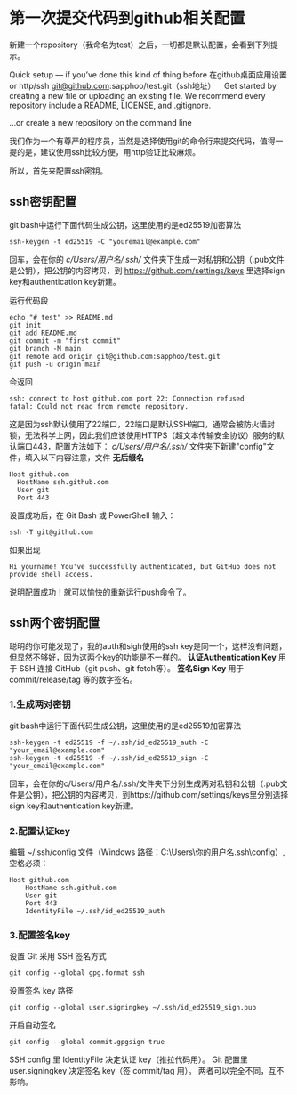 # 第一次提交代码到github相关配置 
新建一个repository（我命名为test）之后，一切都是默认配置，会看到下列提示。

Quick setup — if you’ve done this kind of thing before
在github桌面应用设置  or http/ssh	git@github.com:sapphoo/test.git（ssh地址）   
Get started by creating a new file or uploading an existing file. We recommend every repository include a README, LICENSE, and .gitignore.

…or create a new repository on the command line


我们作为一个有尊严的程序员，当然是选择使用git的命令行来提交代码，值得一提的是，建议使用ssh比较方便，用http验证比较麻烦。

所以，首先来配置ssh密钥。

## ssh密钥配置
git bash中运行下面代码生成公钥，这里使用的是ed25519加密算法
```
ssh-keygen -t ed25519 -C "youremail@example.com"
```
回车，会在你的 _c/Users/用户名/.ssh/_ 文件夹下生成一对私钥和公钥（.pub文件是公钥），把公钥的内容拷贝，到 https://github.com/settings/keys 里选择sign key和authentication key新建。

运行代码段
```
echo "# test" >> README.md
git init
git add README.md
git commit -m "first commit"
git branch -M main
git remote add origin git@github.com:sapphoo/test.git
git push -u origin main
```
会返回
```
ssh: connect to host github.com port 22: Connection refused
fatal: Could not read from remote repository.
```
这是因为ssh默认使用了22端口，22端口是默认SSH端口，通常会被防火墙封锁，无法科学上网，因此我们应该使用HTTPS（超文本传输安全协议）​​服务的默认端口443，配置方法如下：
_c/Users/用户名/.ssh/_ 文件夹下新建"config"文件，填入以下内容注意，文件 __无后缀名__
```
Host github.com
  HostName ssh.github.com
  User git
  Port 443
```

设置成功后，在 Git Bash 或 PowerShell 输入：
```
ssh -T git@github.com
```
如果出现
```
Hi yourname! You've successfully authenticated, but GitHub does not provide shell access.
```
说明配置成功！就可以愉快的重新运行push命令了。


## ssh两个密钥配置
聪明的你可能发现了，我的auth和sigh使用的ssh key是同一个，这样没有问题，但显然不够好，因为这两个key的功能是不一样的。
__认证Authentication Key__ 用于 SSH 连接 GitHub（git push、git fetch等）。
__签名Sign Key__ 用于 commit/release/tag 等的数字签名。

### 1.生成两对密钥
git bash中运行下面代码生成公钥，这里使用的是ed25519加密算法
```
ssh-keygen -t ed25519 -f ~/.ssh/id_ed25519_auth -C "your_email@example.com"
ssh-keygen -t ed25519 -f ~/.ssh/id_ed25519_sign -C "your_email@example.com"
```
回车，会在你的c/Users/用户名/.ssh/文件夹下分别生成两对私钥和公钥（.pub文件是公钥），把公钥的内容拷贝，到https://github.com/settings/keys里分别选择sign key和authentication key新建。

### 2.配置认证key
编辑 ~/.ssh/config 文件（Windows 路径：C:\Users\你的用户名\.ssh\config）,空格必须：

```
Host github.com
    HostName ssh.github.com
    User git
    Port 443
    IdentityFile ~/.ssh/id_ed25519_auth
```

### 3.配置签名key
设置 Git 采用 SSH 签名方式
```
git config --global gpg.format ssh
```
设置签名 key 路径
```
git config --global user.signingkey ~/.ssh/id_ed25519_sign.pub
```
开启自动签名
```
git config --global commit.gpgsign true
```

SSH config 里 IdentityFile 决定认证 key（推拉代码用）。
Git 配置里 user.signingkey 决定签名 key（签 commit/tag 用）。
两者可以完全不同，互不影响。


